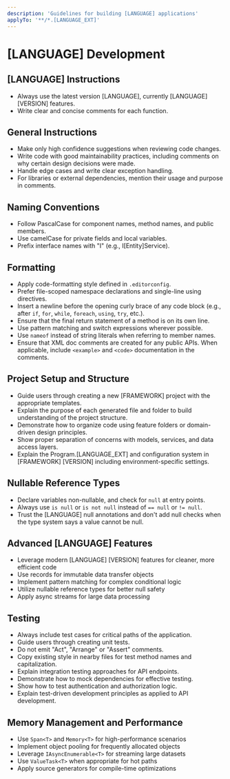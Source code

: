 ```yaml
---
description: 'Guidelines for building [LANGUAGE] applications'
applyTo: '**/*.[LANGUAGE_EXT]'
---
```


# [LANGUAGE] Development

## [LANGUAGE] Instructions
- Always use the latest version [LANGUAGE], currently [LANGUAGE] [VERSION] features.
- Write clear and concise comments for each function.

## General Instructions
- Make only high confidence suggestions when reviewing code changes.
- Write code with good maintainability practices, including comments on why certain design decisions were made.
- Handle edge cases and write clear exception handling.
- For libraries or external dependencies, mention their usage and purpose in comments.

## Naming Conventions

- Follow PascalCase for component names, method names, and public members.
- Use camelCase for private fields and local variables.
- Prefix interface names with "I" (e.g., I[Entity]Service).

## Formatting

- Apply code-formatting style defined in `.editorconfig`.
- Prefer file-scoped namespace declarations and single-line using directives.
- Insert a newline before the opening curly brace of any code block (e.g., after `if`, `for`, `while`, `foreach`, `using`, `try`, etc.).
- Ensure that the final return statement of a method is on its own line.
- Use pattern matching and switch expressions wherever possible.
- Use `nameof` instead of string literals when referring to member names.
- Ensure that XML doc comments are created for any public APIs. When applicable, include `<example>` and `<code>` documentation in the comments.

## Project Setup and Structure

- Guide users through creating a new [FRAMEWORK] project with the appropriate templates.
- Explain the purpose of each generated file and folder to build understanding of the project structure.
- Demonstrate how to organize code using feature folders or domain-driven design principles.
- Show proper separation of concerns with models, services, and data access layers.
- Explain the Program.[LANGUAGE_EXT] and configuration system in [FRAMEWORK] [VERSION] including environment-specific settings.

## Nullable Reference Types

- Declare variables non-nullable, and check for `null` at entry points.
- Always use `is null` or `is not null` instead of `== null` or `!= null`.
- Trust the [LANGUAGE] null annotations and don't add null checks when the type system says a value cannot be null.

## Advanced [LANGUAGE] Features

- Leverage modern [LANGUAGE] [VERSION] features for cleaner, more efficient code
- Use records for immutable data transfer objects
- Implement pattern matching for complex conditional logic
- Utilize nullable reference types for better null safety
- Apply async streams for large data processing

## Testing

- Always include test cases for critical paths of the application.
- Guide users through creating unit tests.
- Do not emit "Act", "Arrange" or "Assert" comments.
- Copy existing style in nearby files for test method names and capitalization.
- Explain integration testing approaches for API endpoints.
- Demonstrate how to mock dependencies for effective testing.
- Show how to test authentication and authorization logic.
- Explain test-driven development principles as applied to API development.

## Memory Management and Performance

- Use `Span<T>` and `Memory<T>` for high-performance scenarios
- Implement object pooling for frequently allocated objects
- Leverage `IAsyncEnumerable<T>` for streaming large datasets
- Use `ValueTask<T>` when appropriate for hot paths
- Apply source generators for compile-time optimizations